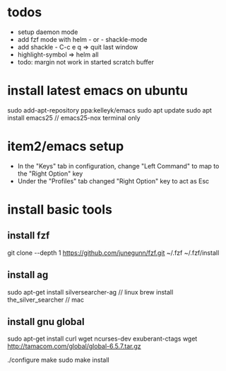 # todos

- setup daemon mode
- add fzf mode with helm - or - shackle-mode
- add shackle - C-c e q => quit last window
- highlight-symbol => helm all
- todo: margin not work in started scratch buffer 

# install latest emacs on ubuntu

sudo add-apt-repository ppa:kelleyk/emacs
sudo apt update
sudo apt install emacs25  // emacs25-nox terminal only

# item2/emacs setup

- In the "Keys" tab in configuration, change "Left Command" to map to the "Right Option" key
- Under the "Profiles" tab changed "Right Option" key to act as Esc

# install basic tools

## install fzf

git clone --depth 1 https://github.com/junegunn/fzf.git ~/.fzf
~/.fzf/install

## install ag

sudo apt-get install silversearcher-ag  // linux
brew install the_silver_searcher  // mac

## install gnu global

sudo apt-get install curl wget ncurses-dev exuberant-ctags
wget http://tamacom.com/global/global-6.5.7.tar.gz

./configure
make
sudo make install